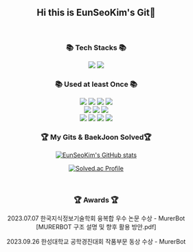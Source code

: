 <div align = "center">
	
<br><br>
  ## Hi this is EunSeoKim's Git👋
<br>

  ### 📚 Tech Stacks 📚
   
  <img src="https://img.shields.io/badge/Python-orange?style=for-the-badge&logoColor=white"> 
  <img src="https://img.shields.io/badge/Java-d1j2v4?style=for-the-badge&logoColor=white"> 

  <br>	

### 📚 Used at least Once  📚

  <img src="https://img.shields.io/badge/c-green?style=for-the-badge&logoColor=white"> 
  <img src="https://img.shields.io/badge/c++-green?style=for-the-badge&logoColor=white"> 
  <img src="https://img.shields.io/badge/kotlin-purple?style=for-the-badge&logoColor=white"> 
  <img src="https://img.shields.io/badge/swift-dd11AB?style=for-the-badge&logoColor=white"> 
  <br>
  <img src="https://img.shields.io/badge/Apache_Tomcat-yellow?style=for-the-badge&logoColor=white"> 
  <img src="https://img.shields.io/badge/Apache_Solr-bb24ca?style=for-the-badge&logoColor=white"> 
  <img src="https://img.shields.io/badge/Elastic_Search-blue?style=for-the-badge&logoColor=white"> 
  <br>
  <img src="https://img.shields.io/badge/mysql-1111AB?style=for-the-badge&logoColor=white"> 
  <img src="https://img.shields.io/badge/MariaDB-22ccAB?style=for-the-badge&logoColor=white"> 
  <img src="https://img.shields.io/badge/Firebase-red?style=for-the-badge&logoColor=white"> 
	<img src="https://img.shields.io/badge/Flask-black?style=for-the-badge&logoColor=white"> 

  

<br>
</div>
<div align = "center">
	
### 🏆 My Gits & BaekJoon Solved🏆	

[![EunSeoKim's GitHub stats](https://github-readme-stats.vercel.app/api?username=daneng4&hide_title=true&show_icons=true&include_all_commits=true&disable_animations=true&theme=vue)](https://github.com/anuraghazra/github-readme-stats)

[![Solved.ac Profile](http://mazassumnida.wtf/api/v2/generate_badge?boj=daneng4)](https://solved.ac/daneng4/)
  
  <br>
</div>
<div align = "center">
	
### 🏆 Awards 🏆

 2023.07.07 한국지식정보기술학회 융복합 우수 논문 수상 - MurerBot
 <br>
 [MURERBOT 구조 설명 및 향후 활용 방안.pdf] 
<br>

 2023.09.26 한성대학교 공학경진대회 작품부문 동상 수상 - MurerBot

</div>
